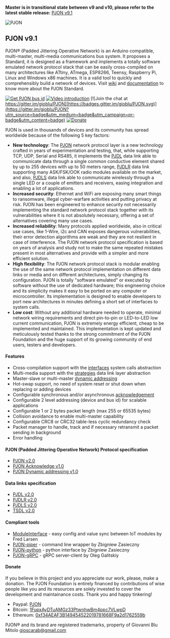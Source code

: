 **Master is in transitional state between v9 and v10, please refer to the latest stable release:** [PJON v9.1](https://github.com/gioblu/PJON/releases/tag/9.1)

![PJON](http://www.gioblu.com/PJON/PJON-github-header-tiny.png)
## PJON v9.1
PJON® (Padded Jittering Operative Network) is an Arduino compatible, multi-master, multi-media communications bus system. It proposes a Standard, it is designed as a framework and implements a totally software emulated network protocol stack that can be easily cross-compiled on many architectures like ATtiny, ATmega, ESP8266, Teensy, Raspberry Pi, Linux and Windows x86 machines. It is a valid tool to quickly and comprehensibly build a network of devices. Visit [wiki](https://github.com/gioblu/PJON/wiki) and [documentation](documentation/README.md) to know more about the PJON Standard.

[![Get PJON bus id](https://img.shields.io/badge/GET-PJON%20bus%20id-lightgrey.svg)](http://www.pjon.org/get-bus-id.php)
[![Video introduction](https://img.shields.io/badge/PJON-video%20introduction-blue.svg)](https://www.youtube.com/watch?v=vjc4ZF5own8)
[![Join the chat at https://gitter.im/gioblu/PJON](https://badges.gitter.im/gioblu/PJON.svg)](https://gitter.im/gioblu/PJON?utm_source=badge&utm_medium=badge&utm_campaign=pr-badge&utm_content=badge) [![Donate](https://img.shields.io/badge/DONATE-Paypal-green.svg)](https://www.paypal.me/PJON)

PJON is used in thousands of devices and its community has spread worldwide because of the following 5 key factors:
- **New technology**: The [PJON](specification/PJON-protocol-specification-v2.0.md) network protocol layer is a new technology crafted in years of experimentation and testing, that, while supporting TCP, UDP, Serial and RS485, it implements the [PJDL](strategies/SoftwareBitBang/specification/PJDL-specification-v2.0.md) data link able to communicate data through a single common conductive element shared by up to 255 devices with up to 50 meters range, [PJDLR](strategies/OverSampling/specification/PJDLR-specification-v2.0.md) data link supporting many ASK/FSK/OOK radio modules available on the market, and also, [PJDLS](strategies/AnalogSampling/specification/PJDLS-specification-v1.0.md) data link able to communicate wirelessly through a single LED or a couple of emitters and receivers, easing integration and enabling a lot of applications.
- **Increased security**: Ethernet and WiFi are exposing many smart things to ransomware, illegal cyber-warfare activities and putting privacy at risk. PJON has been engineered to enhance security not necessarily implementing the standard network protocol stack together with its vulnerabilities where it is not absolutely necessary, offering a set of alternatives covering many use cases.
- **Increased reliability**: Many protocols applied worldwide, also in critical use cases, like 1-Wire, i2c and CAN exposes dangerous vulnerabilities, their error detection algorithms are weak and they are not resilient in case of interference. The PJON network protocol specification is based on years of analysis and study not to make the same repeated mistakes present in most alternatives and provide with a simpler and more efficient solution.
- **High flexibility**: The PJON network protocol stack is modular enabling the use of the same network protocol implementation on different data links or media and on different architectures, simply changing its configuration. PJON is totally "software emulated" or executed by software without the use of dedicated hardware; this engineering choice and its simplicity makes it easy to be ported on any computer or microcontroller. Its implementation is designed to enable developers to port new architectures in minutes defining a short set of interfaces to system calls.
- **Low cost**: Without any additional hardware needed to operate, minimal network wiring requirements and direct pin-to-pin or LED-to-LED low current communication, PJON is extremely energy efficient, cheap to be implemented and maintained. This implementation is kept updated and meticulously tested thanks to the strong commitment of the PJON Foundation and the huge support of its growing community of end users, testers and developers.

#### Features
- Cross-compilation support with the [interfaces](interfaces) system calls abstraction   
- Multi-media support with the [strategies](strategies) data link layer abstraction
- Master-slave or multi-master [dynamic addressing](specification/PJON-dynamic-addressing-specification-v1.0.md)
- Hot-swap support, no need of system reset or shut down when replacing or adding devices
- Configurable synchronous and/or asynchronous [acknowledgement](specification/PJON-protocol-acknowledge-specification-v1.0.md)
- Configurable 2 level addressing (device and bus id) for scalable applications
- Configurable 1 or 2 bytes packet length (max 255 or 65535 bytes)
- Collision avoidance to enable multi-master capability
- Configurable CRC8 or CRC32 table-less cyclic redundancy check
- Packet manager to handle, track and if necessary retransmit a packet sending in background
- Error handling

#### PJON (Padded Jittering Operative Network) Protocol specification
- [PJON v2.0](specification/PJON-protocol-specification-v2.0.md)
- [PJON Acknowledge v1.0](specification/PJON-protocol-acknowledge-specification-v1.0.md)
- [PJON Dynamic addressing v1.0](specification/PJON-dynamic-addressing-specification-v1.0.md)

#### Data links specification
- [PJDL v2.0](strategies/SoftwareBitBang/specification/PJDL-specification-v2.0.md)
- [PJDLR v2.0](strategies/OverSampling/specification/PJDLR-specification-v2.0.md)
- [PJDLS v2.0](strategies/AnalogSampling/specification/PJDLS-specification-v2.0.md)
- [TSDL v2.0](strategies/ThroughSerial/specification/TSDL-specification-v2.0.md)

#### Compliant tools
- [ModuleInterface](https://github.com/fredilarsen/ModuleInterface) - easy config and value sync between IoT modules by Fred Larsen
- [PJON-piper](https://github.com/Girgitt/PJON-piper) - command line wrapper by Zbigniew Zasieczny
- [PJON-python](https://github.com/Girgitt/PJON-python) - python interface by Zbigniew Zasieczny
- [PJON-gRPC](https://github.com/Galitskiy/PJON-gRPC) - gRPC server-client by Oleg Galitskiy

#### Donate
If you believe in this project and you appreciate our work, please, make a
donation. The PJON Foundation is entirely financed by contributions of wise
people like you and its resources are solely invested to cover the development
and maintainance costs. Thank you and happy tinkering!
- Paypal: [PJON](https://www.paypal.me/PJON)
- Bitcoin: [1FupxAyDTuAMGz33PtwnhwBm4ppc7VLwpD](http://tny.im/btc/address.php?a=1FupxAyDTuAMGz33PtwnhwBm4ppc7VLwpD)
- Ethereum: [0xf34AEAF3B149454522019781668F9a2d1762559b](https://etherchain.org/account/0xf34AEAF3B149454522019781668F9a2d1762559b)

PJON® and its brand are registered trademarks, property of Giovanni Blu Mitolo gioscarab@gmail.com
